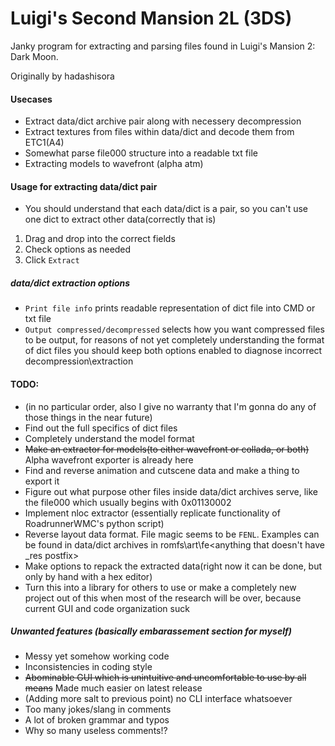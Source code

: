 ﻿# Luigi's Second Mansion 2L (3DS)
Janky program for extracting and parsing files found in Luigi's Mansion 2: Dark Moon.

Originally by hadashisora

#### Usecases
* Extract data/dict archive pair along with necessery decompression
* Extract textures from files within data/dict and decode them from ETC1(A4)
* Somewhat parse file000 structure into a readable txt file
* Extracting models to wavefront (alpha atm)

#### Usage for extracting data/dict pair
* You should understand that each data/dict is a pair, so you can't use one dict to extract other data(correctly that is)
1. Drag and drop into the correct fields
2. Check options as needed
2. Click `Extract`

##### data/dict extraction options
* `Print file info` prints readable representation of dict file into CMD or txt file
* `Output compressed/decompressed` selects how you want compressed files to be output, for reasons of not yet completely understanding the format of dict files you should keep both options enabled to diagnose incorrect decompression\extraction

#### TODO:
* (in no particular order, also I give no warranty that I'm gonna do any of those things in the near future)
* Find out the full specifics of dict files
* Completely understand the model format
* ~~Make an extractor for models(to either wavefront or collada, or both)~~ Alpha wavefront exporter is already here
* Find and reverse animation and cutscene data and make a thing to export it
* Figure out what purpose other files inside data/dict archives serve, like the file000 which usually begins with 0x01130002
* Implement nloc extractor (essentially replicate functionality of RoadrunnerWMC's python script)
* Reverse layout data format. File magic seems to be `FENL`. Examples can be found in data/dict archives in romfs\art\fe\<anything that doesn't have _res postfix>
* Make options to repack the extracted data(right now it can be done, but only by hand with a hex editor)
* Turn this into a library for others to use or make a completely new project out of this when most of the research will be over, because current GUI and code organization suck


##### Unwanted features (basically embarassement section for myself)
* Messy yet somehow working code
* Inconsistencies in coding style
* ~~Abominable GUI which is unintuitive and uncomfortable to use by all means~~ Made much easier on latest release
* (Adding more salt to previous point) no CLI interface whatsoever
* Too many jokes/slang in comments
* A lot of broken grammar and typos
* Why so many useless comments!?

